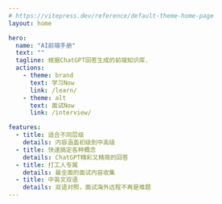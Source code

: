 ```yaml
---
# https://vitepress.dev/reference/default-theme-home-page
layout: home

hero:
  name: "AI前端手册"
  text: ""
  tagline: 根据ChatGPT回答生成的前端知识库.
  actions:
    - theme: brand
      text: 学习Now
      link: /learn/
    - theme: alt
      text: 面试Now
      link: /interview/

features:
  - title: 适合不同层级
    details: 内容涵盖初级到中高级
  - title: 快速搞定各种概念
    details: ChatGPT精彩又精简的回答
  - title: 打工人专属
    details: 最全面的面试内容收集
  - title: 中英文双语
    details: 双语对照，面试海外远程不再是难题
---
```


